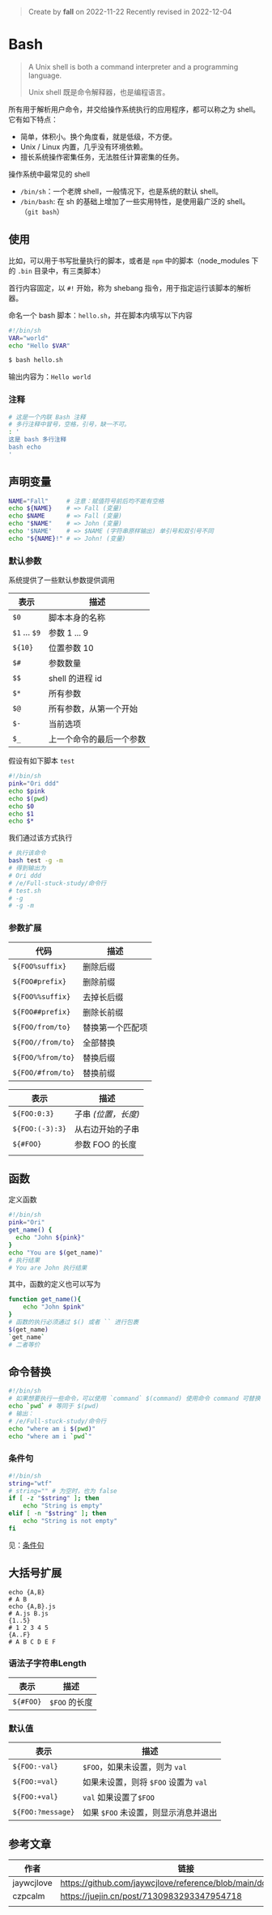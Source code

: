 > Create by **fall** on 2022-11-22
> Recently revised in 2022-12-04

# Bash

> A Unix shell is both a command interpreter and a programming language.
>
> Unix shell 既是命令解释器，也是编程语言。

所有用于解析用户命令，并交给操作系统执行的应用程序，都可以称之为 shell。它有如下特点：

- 简单，体积小。换个角度看，就是低级，不方便。
- Unix / Linux 内置，几乎没有环境依赖。
- 擅长系统操作密集任务，无法胜任计算密集的任务。

操作系统中最常见的 shell

- `/bin/sh`：一个老牌 shell，一般情况下，也是系统的默认 shell。
- `/bin/bash`: 在 sh 的基础上增加了一些实用特性，是使用最广泛的 shell。（`git bash`）

## 使用

比如，可以用于书写批量执行的脚本，或者是 `npm` 中的脚本（node_modules 下的 `.bin` 目录中，有三类脚本）

首行内容固定，以 `#!` 开始，称为 shebang 指令，用于指定运行该脚本的解析器。

命名一个 bash 脚本：`hello.sh`，并在脚本内填写以下内容

```bash
#!/bin/sh
VAR="world"
echo "Hello $VAR"
```

```bash
$ bash hello.sh
```

输出内容为：`Hello world`

### 注释

```bash
# 这是一个内联 Bash 注释
# 多行注释中冒号，空格，引号，缺一不可。
: '
这是 bash 多行注释
bash echo
'
```

## 声明变量

```bash
NAME="Fall"     # 注意：赋值符号前后均不能有空格
echo ${NAME}    # => Fall (变量)
echo $NAME      # => Fall (变量)
echo "$NAME"    # => John (变量)
echo '$NAME'    # => $NAME (字符串原样输出) 单引号和双引号不同
echo "${NAME}!" # => John! (变量)
```

### 默认参数

系统提供了一些默认参数提供调用

| 表示        | 描述                     |
| ----------- | ------------------------ |
| `$0`        | 脚本本身的名称           |
| `$1` … `$9` | 参数 1 ... 9             |
| `${10}`     | 位置参数 10              |
| `$#`        | 参数数量                 |
| `$$`        | shell 的进程 id          |
| `$*`        | 所有参数                 |
| `$@`        | 所有参数，从第一个开始   |
| `$-`        | 当前选项                 |
| `$_`        | 上一个命令的最后一个参数 |

假设有如下脚本 `test`

```bash
#!/bin/sh
pink="Ori ddd"
echo $pink
echo $(pwd)
echo $0
echo $1
echo $*
```

我们通过该方式执行

```bash
# 执行该命令
bash test -g -m
# 得到输出为
# Ori ddd
# /e/Full-stuck-study/命令行
# test.sh
# -g
# -g -m
```

### 参数扩展

| 代码              | 描述             |
| ----------------- | ---------------- |
| `${FOO%suffix}`   | 删除后缀         |
| `${FOO#prefix}`   | 删除前缀         |
| `${FOO%%suffix}`  | 去掉长后缀       |
| `${FOO##prefix}`  | 删除长前缀       |
| `${FOO/from/to}`  | 替换第一个匹配项 |
| `${FOO//from/to}` | 全部替换         |
| `${FOO/%from/to}` | 替换后缀         |
| `${FOO/#from/to}` | 替换前缀         |

| 表示            | 描述                |
| --------------- | ------------------- |
| `${FOO:0:3}`    | 子串 *(位置，长度)* |
| `${FOO:(-3):3}` | 从右边开始的子串    |
| `${#FOO}`       | 参数 FOO 的长度     |
|                 |                     |

## 函数

定义函数

```bash
#!/bin/sh
pink="Ori"
get_name() {
  echo "John ${pink}"
}
echo "You are $(get_name)"
# 执行结果
# You are John 执行结果 
```

其中，函数的定义也可以写为

```bash
function get_name(){
	echo "John $pink"
}
# 函数的执行必须通过 $() 或者 `` 进行包裹
$(get_name)
`get_name`
# 二者等价
```

## 命令替换

```bash
#!/bin/sh
# 如果想要执行一些命令，可以使用 `command` $(command) 使用命令 command 可替换
echo `pwd` # 等同于 $(pwd)
# 输出：
# /e/Full-stuck-study/命令行
echo "where am i $(pwd)"
echo "where am i `pwd`"
```

### 条件句

```bash
#!/bin/sh
string="wtf"
# string="" # 为空时，也为 false
if [ -z "$string" ]; then
    echo "String is empty"
elif [ -n "$string" ]; then
    echo "String is not empty"
fi
```

见：[条件句](#bash-条件句)

## 大括号扩展

```shell
echo {A,B}
# A B
echo {A,B}.js
# A.js B.js
{1..5}
# 1 2 3 4 5
{A..F}
# A B C D E F
```

### 语法子字符串Length

| 表示      | 描述          |
| --------- | ------------- |
| `${#FOO}` | `$FOO` 的长度 |

### 默认值

| 表示              | 描述                                 |
| ----------------- | ------------------------------------ |
| `${FOO:-val}`     | `$FOO`，如果未设置，则为 `val`       |
| `${FOO:=val}`     | 如果未设置，则将 `$FOO` 设置为 `val` |
| `${FOO:+val}`     | `val` 如果设置了`$FOO`               |
| `${FOO:?message}` | 如果 `$FOO` 未设置，则显示消息并退出 |


## 参考文章

| 作者       | 链接                                                         |
| ---------- | ------------------------------------------------------------ |
| jaywcjlove | https://github.com/jaywcjlove/reference/blob/main/docs/bash.md |
| czpcalm    | https://juejin.cn/post/7130983293347954718                   |
|            |                                                              |

